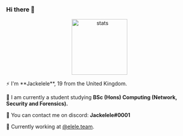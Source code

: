 
### Hi there 👋


<p align="center">
  <img src="https://github-readme-stats.vercel.app/api?username=jackelele&show_icons=true&theme=radical" width="%100" height="150px" alt="stats">
 </p>
⚡ I'm **Jackelele**, 19 from the United Kingdom. 

📰 I am currently a student studying **BSc (Hons) Computing (Network, Security and Forensics).**

💬 You can contact me on discord: **Jackelele#0001**

📐 Currently working at [@elele.team](https://github.com/Elele-Team). 
